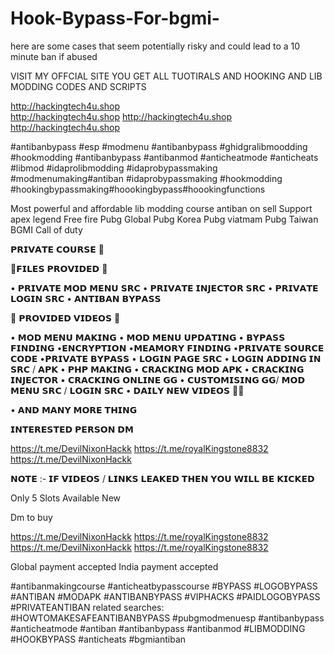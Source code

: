 # Hook-Bypass-For-bgmi-
here are some cases that seem potentially risky and could lead to a 10 minute ban if abused

VISIT MY OFFCIAL SITE YOU GET ALL TUOTIRALS AND HOOKING AND LIB MODDING CODES AND SCRIPTS 

http://hackingtech4u.shop  
http://hackingtech4u.shop
http://hackingtech4u.shop
http://hackingtech4u.shop

#antibanbypass 
#esp      #modmenu 
 #antibanbypass  #ghidgralibmoodding #hookmodding #antibanbypass #antibanmod #anticheatmode #anticheats #libmod #idaprolibmodding #idaprobypassmaking #modmenumaking#antiban #idaprobypassmaking
#hookmodding #hookingbypassmaking#hoookingbypass#hoookingfunctions

Most powerful and affordable lib modding course antiban on sell
Support 
apex legend
Free fire 
Pubg Global
Pubg Korea
Pubg viatmam
Pubg Taiwan
BGMI
Call of duty

𝗣𝗥𝗜𝗩𝗔𝗧𝗘 𝗖𝗢𝗨𝗥𝗦𝗘 🙂


🛑𝗙𝗜𝗟𝗘𝗦 𝗣𝗥𝗢𝗩𝗜𝗗𝗘𝗗 🛑

• 𝗣𝗥𝗜𝗩𝗔𝗧𝗘 𝗠𝗢𝗗 𝗠𝗘𝗡𝗨 𝗦𝗥𝗖 
• 𝗣𝗥𝗜𝗩𝗔𝗧𝗘 𝗜𝗡𝗝𝗘𝗖𝗧𝗢𝗥 𝗦𝗥𝗖
• 𝗣𝗥𝗜𝗩𝗔𝗧𝗘 𝗟𝗢𝗚𝗜𝗡 𝗦𝗥𝗖 
• 𝗔𝗡𝗧𝗜𝗕𝗔𝗡 𝗕𝗬𝗣𝗔𝗦𝗦 

🛑 𝗣𝗥𝗢𝗩𝗜𝗗𝗘𝗗 𝗩𝗜𝗗𝗘𝗢𝗦 🛑

• 𝗠𝗢𝗗 𝗠𝗘𝗡𝗨 𝗠𝗔𝗞𝗜𝗡𝗚
• 𝗠𝗢𝗗 𝗠𝗘𝗡𝗨 𝗨𝗣𝗗𝗔𝗧𝗜𝗡𝗚
• 𝗕𝗬𝗣𝗔𝗦𝗦 𝗙𝗜𝗡𝗗𝗜𝗡𝗚
•𝗘𝗡𝗖𝗥𝗬𝗣𝗧𝗜𝗢𝗡
•𝗠𝗘𝗔𝗠𝗢𝗥𝗬 𝗙𝗜𝗡𝗗𝗜𝗡𝗚
•𝗣𝗥𝗜𝗩𝗔𝗧𝗘 𝗦𝗢𝗨𝗥𝗖𝗘 𝗖𝗢𝗗𝗘
•𝗣𝗥𝗜𝗩𝗔𝗧𝗘 𝗕𝗬𝗣𝗔𝗦𝗦
• 𝗟𝗢𝗚𝗜𝗡 𝗣𝗔𝗚𝗘 𝗦𝗥𝗖
• 𝗟𝗢𝗚𝗜𝗡 𝗔𝗗𝗗𝗜𝗡𝗚 𝗜𝗡 𝗦𝗥𝗖 / 𝗔𝗣𝗞
• 𝗣𝗛𝗣 𝗠𝗔𝗞𝗜𝗡𝗚
• 𝗖𝗥𝗔𝗖𝗞𝗜𝗡𝗚 𝗠𝗢𝗗 𝗔𝗣𝗞
• 𝗖𝗥𝗔𝗖𝗞𝗜𝗡𝗚 𝗜𝗡𝗝𝗘𝗖𝗧𝗢𝗥
• 𝗖𝗥𝗔𝗖𝗞𝗜𝗡𝗚 𝗢𝗡𝗟𝗜𝗡𝗘 𝗚𝗚
• 𝗖𝗨𝗦𝗧𝗢𝗠𝗜𝗦𝗜𝗡𝗚 𝗚𝗚/ 𝗠𝗢𝗗 𝗠𝗘𝗡𝗨 𝗦𝗥𝗖 / 𝗟𝗢𝗚𝗜𝗡 𝗦𝗥𝗖 
• 𝗗𝗔𝗜𝗟𝗬 𝗡𝗘𝗪 𝗩𝗜𝗗𝗘𝗢𝗦 ✌🏻

• 𝗔𝗡𝗗 𝗠𝗔𝗡𝗬 𝗠𝗢𝗥𝗘 𝗧𝗛𝗜𝗡𝗚




𝗜𝗡𝗧𝗘𝗥𝗘𝗦𝗧𝗘𝗗 𝗣𝗘𝗥𝗦𝗢𝗡 𝗗𝗠 

https://t.me/DevilNixonHackk
https://t.me/royalKingstone8832
https://t.me/DevilNixonHackk

𝗡𝗢𝗧𝗘 :- 
𝗜𝗙 𝗩𝗜𝗗𝗘𝗢𝗦 / 𝗟𝗜𝗡𝗞𝗦 𝗟𝗘𝗔𝗞𝗘𝗗 𝗧𝗛𝗘𝗡 𝗬𝗢𝗨 𝗪𝗜𝗟𝗟 𝗕𝗘 𝗞𝗜𝗖𝗞𝗘𝗗


Only 5 Slots Available New

Dm to buy 

https://t.me/DevilNixonHackk
https://t.me/royalKingstone8832
https://t.me/DevilNixonHackk
https://t.me/royalKingstone8832

Global payment accepted
India payment accepted


#antibanmakingcourse #anticheatbypasscourse 
#BYPASS #LOGOBYPASS #ANTIBAN #MODAPK #ANTIBANBYPASS #VIPHACKS  #PAIDLOGOBYPASS   #PRIVATEANTIBAN
related searches:
#HOWTOMAKESAFEANTIBANBYPASS
#pubgmodmenuesp
#antibanbypass 
#anticheatmode 
#antiban 
#antibanbypass 
#antibanmod 
#LIBMODDING
#HOOKBYPASS
#anticheats 
#bgmiantiban

